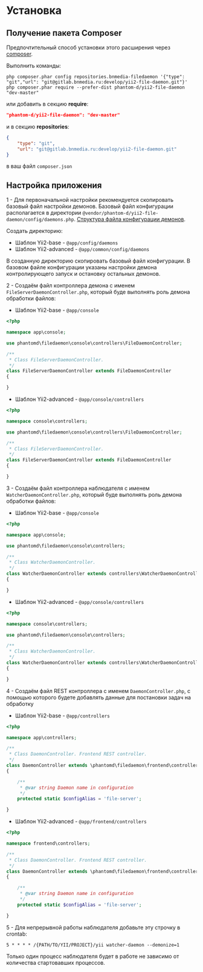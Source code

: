 Установка
=========

## Получение пакета Composer

Предпочтительный способ установки этого расширения через [composer](http://getcomposer.org/download/).

Выполнить команды:

```
php composer.phar config repositories.bnmedia-filedaemon '{"type": "git","url": "git@gitlab.bnmedia.ru:develop/yii2-file-daemon.git"}'
php composer.phar require --prefer-dist phantom-d/yii2-file-daemon "dev-master"
```

или добавить в секцию **require**:

```json
"phantom-d/yii2-file-daemon": "dev-master"
```

и в секцию **repositories**:

```json
{
    "type": "git",
    "url": "git@gitlab.bnmedia.ru:develop/yii2-file-daemon.git"
}
```

 в ваш файл `composer.json`

## Настройка приложения

1 - Для первоначальной настройки рекомендуется скопировать базовый файл настройки демонов.
Базовый файл конфигурации располагается в директории `@vendor/phantom-d/yii2-file-daemon/config/daemons.php`. [Структура файла конфигурации демонов](daemons.php.md).

Создать директорию:

 * Шаблон Yii2-base - `@app/config/daemons`
 * Шаблон Yii2-advanced - `@app/common/config/daemons`

В созданную директорию скопировать базовый файл конфигурации.
В базовом файле конфигурации указаны настройки демона контролирующего запуск и остановку остальных демонов.

2 - Создаём файл контроллера демона с именем `FileServerDaemonController.php`, который буде выполнять роль демона обработки файлов:

 * Шаблон Yii2-base - `@app/console`

```php
<?php

namespace app\console;

use phantomd\filedaemon\console\controllers\FileDaemonController;

/**
 * Class FileServerDaemonController.
 */
class FileServerDaemonController extends FileDaemonController
{

}

```

 * Шаблон Yii2-advanced - `@app/console/controllers`

```php
<?php

namespace console\controllers;

use phantomd\filedaemon\console\controllers\FileDaemonController;

/**
 * Class FileServerDaemonController.
 */
class FileServerDaemonController extends FileDaemonController
{

}

```

3 - Создаём файл контроллера наблюдателя с именем `WatcherDaemonController.php`, который буде выполнять роль демона обработки файлов:

 * Шаблон Yii2-base - `@app/console`

```php
<?php

namespace app\console;

use phantomd\filedaemon\console\controllers;

/**
 * Class WatcherDaemonController.
 */
class WatcherDaemonController extends controllers\WatcherDaemonController
{

}

```

 * Шаблон Yii2-advanced - `@app/console/controllers`

```php
<?php

namespace console\controllers;

use phantomd\filedaemon\console\controllers;

/**
 * Class WatcherDaemonController.
 */
class WatcherDaemonController extends controllers\WatcherDaemonController
{

}

```

4 - Создаём файл REST контроллера с именем `DaemonController.php`, с помощью которого будете добавлять данные для постановки задач на обработку

 * Шаблон Yii2-base - `@app/controllers`

```php
<?php

namespace app\controllers;

/**
 * Class DaemonController. Frontend REST controller.
 */
class DaemonController extends \phantomd\filedaemon\frontend\controllers\DaemonController
{

    /**
     * @var string Daemon name in configuration
     */
    protected static $configAlias = 'file-server';

}

```

 * Шаблон Yii2-advanced - `@app/frontend/controllers`

```php
<?php

namespace frontend\controllers;

/**
 * Class DaemonController. Frontend REST controller.
 */
class DaemonController extends \phantomd\filedaemon\frontend\controllers\DaemonController
{

    /**
     * @var string Daemon name in configuration
     */
    protected static $configAlias = 'file-server';

}

```

5 - Для непрерывной работы наблюдателя добавьте эту строчку в crontab:

```
5 * * * * /{PATH/TO/YII/PROJECT}/yii watcher-daemon --demonize=1
```

Только один процесс наблюдателя будет в работе не зависимо от количества стартовавших процессов.
